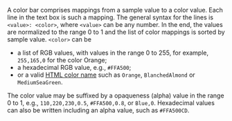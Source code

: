 A color bar comprises mappings from a sample value 
to a color value. Each line in the text box is such a 
mapping. The general syntax for the lines is `<value>: <color>`, where
`<value>` can be any number. In the end, the values are normalized 
to the range 0 to 1 and the list of color mappings is sorted
by sample value. `<color>` can be 

* a list of RGB values, with values in the range 0 to 255, for example,
  `255,165,0` for the color Orange;
* a hexadecimal RGB value, e.g., `#FFA500`;
* or a valid [HTML color name](https://www.w3schools.com/colors/colors_names.asp)
  such as `Orange`, `BlanchedAlmond` or `MediumSeaGreen`.  

The color value may be suffixed by a opaqueness (alpha) value in the range
0 to 1, e.g., `110,220,230,0.5`, `#FFA500,0.8`, or `Blue,0`. Hexadecimal
values can also be written including an alpha value, such as `#FFA500CD`.
